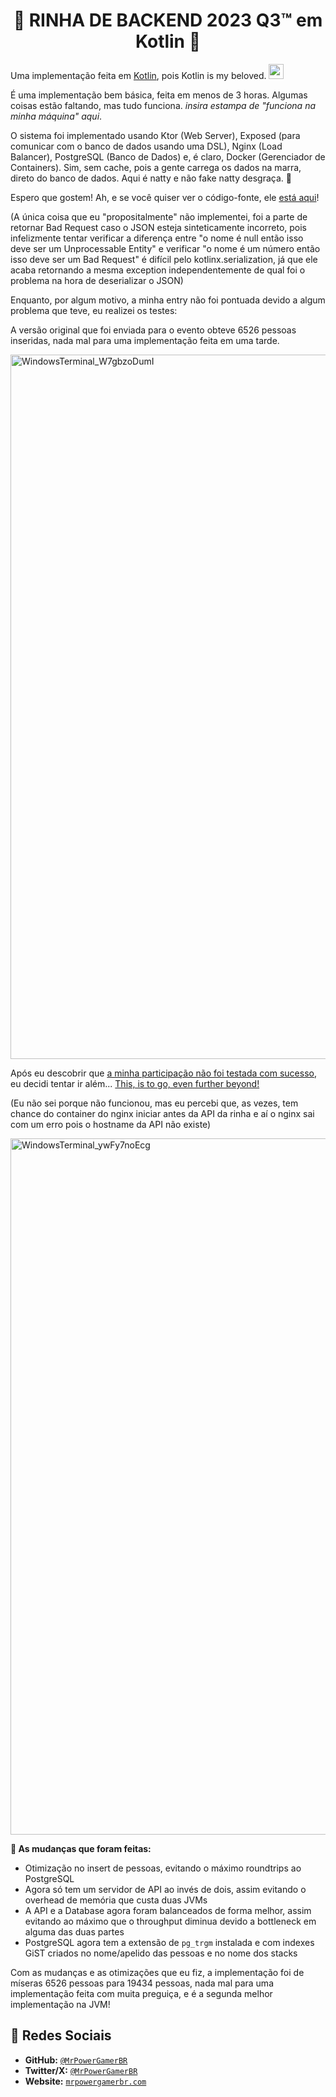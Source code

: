 <h1 align="center">🐔 RINHA DE BACKEND 2023 Q3™ em Kotlin 🐔</h1>
 
Uma implementação feita em [Kotlin](https://kotlinlang.org), pois Kotlin is my beloved. <img src="https://cdn.discordapp.com/emojis/841285914159611914.gif" height="24" />

É uma implementação bem básica, feita em menos de 3 horas. Algumas coisas estão faltando, mas tudo funciona. *insira estampa de "funciona na minha máquina" aqui*.

O sistema foi implementado usando Ktor (Web Server), Exposed (para comunicar com o banco de dados usando uma DSL), Nginx (Load Balancer), PostgreSQL (Banco de Dados) e, é claro, Docker (Gerenciador de Containers). Sim, sem cache, pois a gente carrega os dados na marra, direto do banco de dados. Aqui é natty e não fake natty desgraça. 💪

Espero que gostem! Ah, e se você quiser ver o código-fonte, ele [está aqui](https://github.com/MrPowerGamerBR/RinhaDeBackend2023Q3Kotlin)!

(A única coisa que eu "propositalmente" não implementei, foi a parte de retornar Bad Request caso o JSON esteja sinteticamente incorreto, pois infelizmente tentar verificar a diferença entre "o nome é null então isso deve ser um Unprocessable Entity" e verificar "o nome é um número então isso deve ser um Bad Request" é difícil pelo kotlinx.serialization, já que ele acaba retornando a mesma exception independentemente de qual foi o problema na hora de deserializar o JSON)

Enquanto, por algum motivo, a minha entry não foi pontuada devido a algum problema que teve, eu realizei os testes:

A versão original que foi enviada para o evento obteve 6526 pessoas inseridas, nada mal para uma implementação feita em uma tarde.

<img width="1127" alt="WindowsTerminal_W7gbzoDumI" src="https://github.com/MrPowerGamerBR/RinhaDeBackend2023Q3Kotlin/assets/9496359/65322ef6-8975-4dbd-bf24-80fa5361b2b7">

Após eu descobrir que [a minha participação não foi testada com sucesso](https://twitter.com/MrPowerGamerBR/status/1695566587040817181), eu decidi tentar ir além... [This, is to go, even further beyond!](https://youtu.be/8TGalu36BHA)

(Eu não sei porque não funcionou, mas eu percebi que, as vezes, tem chance do container do nginx iniciar antes da API da rinha e aí o nginx sai com um erro pois o hostname da API não existe)

<img width="1114" alt="WindowsTerminal_ywFy7noEcg" src="https://github.com/MrPowerGamerBR/RinhaDeBackend2023Q3Kotlin/assets/9496359/f5daecc0-0254-4a5c-a97e-08bb0fe3d1a4">

**📝 As mudanças que foram feitas:**
- Otimização no insert de pessoas, evitando o máximo roundtrips ao PostgreSQL
- Agora só tem um servidor de API ao invés de dois, assim evitando o overhead de memória que custa duas JVMs
- A API e a Database agora foram balanceados de forma melhor, assim evitando ao máximo que o throughput diminua devido a bottleneck em alguma das duas partes
- PostgreSQL agora tem a extensão de `pg_trgm` instalada e com indexes GiST criados no nome/apelido das pessoas e no nome dos stacks

Com as mudanças e as otimizações que eu fiz, a implementação foi de míseras 6526 pessoas para 19434 pessoas, nada mal para uma implementação feita com muita preguiça, e é a segunda melhor implementação na JVM!

## 🔗 Redes Sociais
* **GitHub:** [`@MrPowerGamerBR`](https://github.com/MrPowerGamerBR)
* **Twitter/X:** [`@MrPowerGamerBR`](https://twitter.com/MrPowerGamerBR)
* **Website:** [`mrpowergamerbr.com`](https://mrpowergamerbr.com/)
